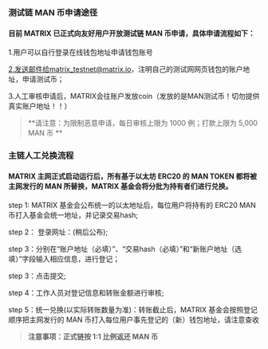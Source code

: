 ### 测试链 MAN 币申请途径

#### 目前 MATRIX 已正式向友好用户开放测试链 MAN 币申请，具体申请流程如下：
	
1.用户可以自行登录在线钱包地址申请钱包账号

2.发送邮件给matrix_testnet@matrix.io，注明自己的测试网网页钱包的账户地址，申请测试币；

3.人工审核申请后，MATRIX会往账户发放coin（发放的是MAN测试币！切勿提供真实账户地址！！）

> **请注意：为限制恶意申请，每日审核上限为 1000 例；打款上限为 5,000 MAN 币 **


### 主链人工兑换流程 

#### MATRIX 主网正式启动运行后，所有基于以太坊 ERC20 的 MAN TOKEN 都将被主网发行的 MAN 所替换，MATRIX 基金会将分批为持有者们进行兑换。 

step 1: MATRIX 基金会公布统一的以太地址后，每位用户将持有的 ERC20 MAN 币打入基金会统一地址，并记录交易hash;

step 2： 登录网址：(稍后公布);

step 3：分别在“账户地址（必填）”、“交易hash（必填）”和“新账户地址（选填）”字段输入相应信息，进行登记；

step 3：点击提交;

step 4：工作人员对登记信息和转账金额进行审核;

step 5：统一兑换(以实际转账数量为准)：转账截止后，MATRIX 基金会按照登记顺序把主网发行的 MAN 币打入每位用户事先登记的（新）钱包地址，请注意查收 

> **注意事项：正式链按 1:1 比例返还 MAN 币**

